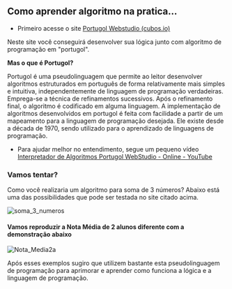 ## Como aprender algoritmo na pratica...

- Primeiro acesse o site [Portugol Webstudio (cubos.io)](https://portugol-webstudio.cubos.io/ide)

Neste site você conseguirá desenvolver sua lógica junto com algoritmo de programação em "portugol".

**Mas o que é Portugol?**

Portugol é uma pseudolinguagem que permite ao leitor desenvolver algoritmos estruturados em português de forma relativamente mais simples e intuitiva, independentemente de linguagem de programação verdadeiras. Emprega-se a técnica de refinamentos sucessivos. Após o refinamento final, o algoritmo é codificado em alguma linguagem. A implementação de algoritmos desenvolvidos em portugol é feita com facilidade a partir de um mapeamento para a linguagem de programação desejada. Ele existe desde a década de 1970, sendo utilizado para o aprendizado de linguagens de programação.

-  Para ajudar melhor no entendimento, segue um pequeno vídeo [Interpretador de Algoritmos Portugol WebStudio - Online - YouTube](https://www.youtube.com/watch?v=86PrsRPby1k)

### Vamos tentar?

Como você realizaria um algoritmo para soma de 3 números? Abaixo está uma das possibilidades que pode ser testada no site citado acima.

![soma_3_numeros](https://user-images.githubusercontent.com/105069533/168429504-8a1bf3a8-3874-47cd-8869-b76caf677ded.PNG)

#### Vamos reproduzir a Nota Média de 2 alunos diferente com a demonstração abaixo

![Nota_Media2a](https://user-images.githubusercontent.com/105069533/168429723-f40d7e33-030e-484e-b0c1-18997b33ea6a.PNG)

Após esses exemplos sugiro que utilizem bastante esta pseudolinguagem de programação para aprimorar e aprender como funciona a lógica e a linguagem de programação.